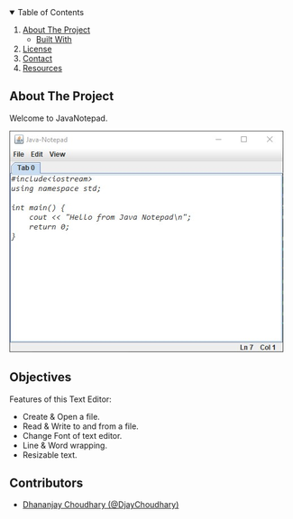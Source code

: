 <!-- TABLE OF CONTENTS -->
<details open="open">
  <summary>Table of Contents</summary>
  <ol>
    <li>
      <a href="#about-the-project">About The Project</a>
      <ul>
        <li><a href="#built-with">Built With</a></li>
      </ul>
    </li>
    <!-- <li>
      <a href="#getting-started">Getting Started</a>
      <ul>
        <li><a href="#prerequisites">Prerequisites</a></li>
        <li><a href="#installation">Installation</a></li>
      </ul>
    </li> -->
    <li><a href="#license">License</a></li>
    <li><a href="#contact">Contact</a></li>
    <li><a href="#acknowledgements">Resources</a></li>
  </ol>
</details>


<!-- ABOUT THE PROJECT -->
## About The Project
Welcome to JavaNotepad. 

![JavaNotepad](assets/JavaNotepad.jpg)


<!-- ## Getting Started -->


## Objectives

Features of this Text Editor:
 - Create & Open a file.
 - Read & Write to and from a file.
 - Change Font of text editor.
 - Line & Word wrapping.
 - Resizable text.


## Contributors

- [Dhananjay Choudhary (@DjayChoudhary)](https://github.com/DjayChoudhary)
